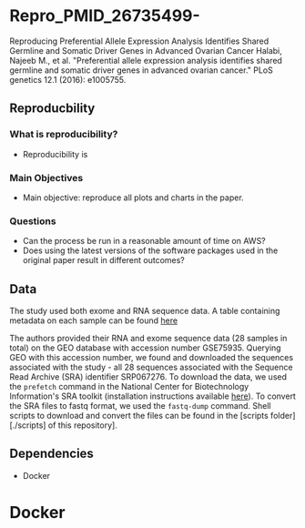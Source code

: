 # Repro_PMID_26735499-
Reproducing Preferential Allele Expression Analysis Identifies Shared Germline and Somatic 
Driver Genes in Advanced Ovarian Cancer
Halabi, Najeeb M., et al. "Preferential allele expression analysis identifies shared germline 
and somatic driver genes in advanced ovarian cancer." PLoS genetics 12.1 (2016): e1005755.


## Reproducbility

### What is reproducibility?
* Reproducibility is

### Main Objectives
* Main objective: reproduce all plots and charts in the paper.

### Questions
* Can the process be run in a reasonable amount of time on AWS?
* Does using the latest versions of the software packages used in the original paper result in 
different outcomes?


## Data
The study used both exome and RNA sequence data. A table containing metadata on each sample can 
be found [here](https://www.ncbi.nlm.nih.gov/Traces/study/?WebEnv=NCID_1_113376875_130.14.22.33_5555_1537880901_155876256_0MetA0_S_HStore&query_key=6)

The authors provided their RNA and exome sequence data (28 samples in total) on the GEO 
database with accession number GSE75935. Querying GEO with this accession number, we found and 
downloaded the sequences associated with the study - all 28 sequences associated with the 
Sequence Read Archive (SRA) identifier SRP067276. To download the data, we used the `prefetch` 
command in the National Center for Biotechnology Information's SRA toolkit (installation instructions available 
[here](https://trace.ncbi.nlm.nih.gov/Traces/sra/sra.cgi?view=toolkit_doc&f=std#s-4)). To 
convert the SRA files to fastq format, we used the `fastq-dump` command. Shell scripts to 
download and convert the files can be found in the [scripts folder][./scripts] of this 
repository].



## Dependencies
* Docker


# Docker
